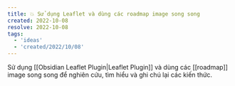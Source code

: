 ```yaml
---
title: 💥 Sử dụng Leaflet và dùng các roadmap image song song
created: 2022-10-08
resolve: 2022-10-08
tags:
  - 'ideas'
  - 'created/2022/10/08'
---
```


Sử dụng [[Obsidian Leaflet Plugin|Leaflet Plugin]] và dùng các [[roadmap]] image song song để nghiên cứu, tìm hiểu và ghi chú lại các kiến thức.

